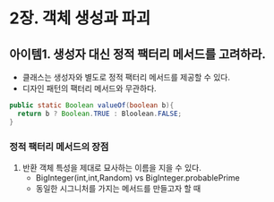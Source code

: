 # 2장. 객체 생성과 파괴

## 아이템1. 생성자 대신 정적 팩터리 메서드를 고려하라.
+ 클래스는 생성자와 별도로 정적 팩터리 메서드를 제공할 수 있다.
+ 디자인 패턴의 팩터리 메서드와 무관하다.
```java
public static Boolean valueOf(boolean b){
  return b ? Boolean.TRUE : Bloolean.FALSE;
}
```
### 정적 팩터리 메서드의 장점
1. 반환 객체 특성을 제대로 묘사하는 이름을 지을 수 있다.
   + BigInteger(int,int,Random) vs BigInteger.probablePrime
   + 동일한 시그니처를 가지는 메서드를 만들고자 할 때
